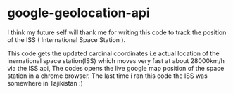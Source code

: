 # google-geolocation-api

I think my future self will thank me for writing this code to track the position of the ISS ( International Space Station ).

This code gets the updated cardinal coordinates i.e actual location of the inernational space station(ISS) which moves very fast at about 28000km/h via the ISS api, The codes opens the live google map position of the space station in a chrome browser. The last time i ran this code the ISS was somewhere in Tajikistan :)
